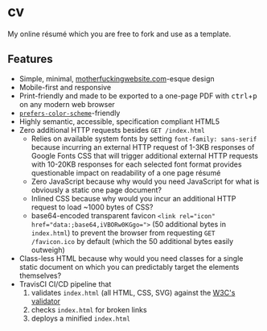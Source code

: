 # cv

My online résumé which you are free to fork and use as a template.

## Features

- Simple, minimal, [motherfuckingwebsite.com](https://motherfuckingwebsite.com/)-esque design
- Mobile-first and responsive
- Print-friendly and made to be exported to a one-page PDF with <kbd>ctrl</kbd>+<kbd>p</kbd> on any modern web browser
- [`prefers-color-scheme`](https://developer.mozilla.org/en-US/docs/Web/CSS/@media/prefers-color-scheme)-friendly
- Highly semantic, accessible, specification compliant HTML5
- Zero additional HTTP requests besides `GET /index.html`
    - Relies on available system fonts by setting `font-family: sans-serif` because incurring an external HTTP request of 1-3KB responses of Google Fonts CSS that will trigger additional external HTTP requests with 10-20KB responses for each selected font format provides questionable impact on readability of a one page résumé
    - Zero JavaScript because why would you need JavaScript for what is obviously a static one page document?
    - Inlined CSS because why would you incur an additional HTTP request to load ~1000 bytes of CSS?
    - base64-encoded transparent favicon `<link rel="icon" href="data:;base64,iVBORw0KGgo=">` (50 additional bytes in `index.html`) to prevent the browser from requesting `GET /favicon.ico` by default (which the 50 additional bytes easily outweigh)
- Class-less HTML because why would you need classes for a single static document on which you can predictably target the elements themselves?
- TravisCI CI/CD pipeline that
  1. validates `index.html` (all HTML, CSS, SVG) against the [W3C's validator](https://github.com/validator/validator)
  2. checks `index.html` for broken links
  3. deploys a minified `index.html`
